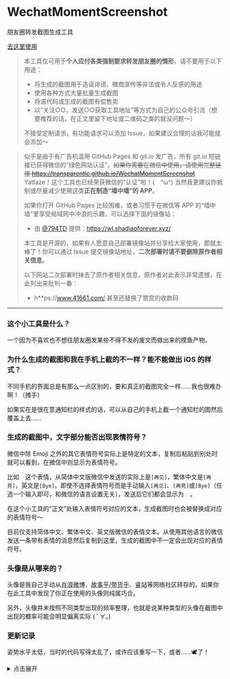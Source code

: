 # WechatMomentScreenshot

朋友圈转发截图生成工具

[去这里使用](https://transparentlc.github.io/WechatMomentScreenshot)

> 本工具仅可用于**个人应付各类强制要求转发朋友圈的情形**，请不要用于以下用途：
> * 将生成的截图用于造谣诽谤、微商宣传等非法或令人反感的用途
> * 使用各种方式大量批量生成截图
> * 将源代码或生成的截图有偿售卖
> * 以“关注○○，发送○○获取工具地址”等方式为自己的公众号引流（想要推荐的话，在正文里留下地址或二维码之类的就没问题～）
>
> 不接受定制请求，有功能请求可以添加 Issue，如果建议合理的话我可能就会添加～

> 似乎是由于有广告机滥用 GitHub Pages 和 git.io 发广告，所有 git.io 短链接已获得微信的“绿色网站认证”。~~如果你需要在微信中使用，请使用完整链接 https://transparentlc.github.io/WechatMomentScreenshot~~ Yattaze！这个工具也已经荣获微信的“认证”啦！(　\^ω\^) 当然我更建议你抵制或尽量减少使用这类**正在制造“墙中墙”的 APP**。
>
> 如果你打开 GitHub Pages 比较困难，或者习惯于在微信等 APP 的“墙中墙”里享受局域网中冲浪的乐趣，可以选择下面的镜像站：
>
> * 由 [@794TD](https://github.com/794TD) 提供：https://wl.shadiaoforever.xyz/
>
> 本工具是开源的，如果有人愿意自己部署镜像站并分享给大家使用，那就太棒了！你可以通过 Issue 提交镜像站地址，**二次部署时请不要删除原作者相关信息**。
>
> 以下网站二次部署时抹去了原作者相关信息，原作者对此表示非常遗憾，在此列出来批判一番：
>
> * h**ps://www.41661.com/ 甚至还替换了赞赏的收款码

---

### 这个小工具是什么？

一个因为不喜欢也不想往朋友圈发某些不得不发的废文而做出来的摸鱼产物。

### 为什么生成的截图和我在手机上截的不一样？能不能做出 iOS 的样式？

不同手机的界面总是有那么一点区别的，要和真正的截图完全一样……我也很难办啊！（摊手）

如果实在是很在意通知栏的样式的话，可以从自己的手机上截一个通知栏的图然后覆盖上去……

### 生成的截图中，文字部分能否出现表情符号？

微信中除 Emoji 之外的其它表情符号实际上是特定的文本，复制后粘贴到别处时就可以看到，在微信中则显示为表情符号。

比如<img src="https://ae01.alicdn.com/kf/HTB1kEKaXe3tHKVjSZSg7604QFXas.png" style="width:1em">这个表情，从简体中文版微信中发送的实际上是`[再见]`，繁体中文是`[再見]`，英文是`[Bye]`。即使不选择表情符号而是手动输入`[再见]`、`[再見]`或`[Bye]`（任选一个输入即可，和微信的语言设置无关），发送后它们都会显示为<img src="https://ae01.alicdn.com/kf/HTB1kEKaXe3tHKVjSZSg7604QFXas.png" style="width:1em">。

在这个小工具的“正文”处输入表情符号对应的文本，生成截图时也会被替换成对应的表情符号～

目前仅支持简体中文、繁体中文、英文版微信的表情文本。从使用其他语言的微信发送一条带有表情的消息然后复制到这里，生成的截图中不一定会出现对应的表情符号。

### 头像是从哪来的？

头像是我自己手动从<abbr title="新浪微博">肖浪微博</abbr>、<abbr title="知乎">故事乎/带货乎</abbr>、<abbr title="哔哩哔哩">睿站</abbr>等网络社区转存的。如果你在此工具中发现了你正在使用的头像则纯属巧合。

另外，头像并未按照不同类型出现的频率整理，也就是说某种类型的头像在截图中出现的概率可能会明显偏离实际 ( ﾟ∀。)

### 更新记录

姿势水平太低，当时的代码写得太乱了，或许应该重写一下，或者……🕊️了！

<details>

<summary>点击展开</summary>

#### 2020.6.20

生成截图的时候将会把一些设置使用 localStorage 保存，下次打开小工具的时候就不需要重新设置一遍了～

将会保存以下设置：

* 用户名
* 头像（但是不要选择文件大小很大的头像啊……）
* 正文
* 定位
* 转发出处
* 图片长度
* 使用 7.0 以上版本白色界面
* 显示 APP 图标
* 随机信号和电量

#### 2020.5.26

由于自己的服务器用了 Cloudflare 的免费 CDN，然而最近分配到的 IPv4 地址被墙了，所以后端（在墙内）不能用了……

于是试着用 Cloudflare Worker 写了个~~简单的代理~~（参见文件 `cfworker_proxy.js`）解决之(〃′▽`)~~

直接使用 [Images.weserv.nl](https://images.weserv.nl/) 的服务中转图片，就不需要部署后端了！

#### 2019.12.5

~~解决了一些已知问题。~~

支持选择生成 7.0 以上版本白色界面的截图。

#### 2019.6.8

还是根据 [Issue #4](https://github.com/TransparentLC/WechatMomentScreenshot/issues/4)，增加了在生成的截图中设定评论的功能～ฅ•̀∀•́ฅ

#### 2019.6.6

根据 [Issue #4](https://github.com/TransparentLC/WechatMomentScreenshot/issues/4) 修正了时间显示的问题。

* 截图日期和发表日期在同一天，时间显示为`**:**`。
* 截图日期在发表日期前一天，时间显示为`昨天 **:**`。
* 其他情况，时间显示为`****年**月**日 **:**`。

现在可以用短链接 [https://git.io/WMS](https://git.io/WMS) 打开本工具了～欢迎分享给有需要的人(`ヮ´ )

~~也欢迎请小透明喝肥宅快乐水(\*´∀`)~~

#### 2019.5.14

新功能：输入微信公众号文章链接，自动获取文章标题和封面。

* 相关后端代码参见文件 `get_article_info.php`。

#### 2019.3.1

新功能：生成发表纯文字或图片的截图。

</details>
